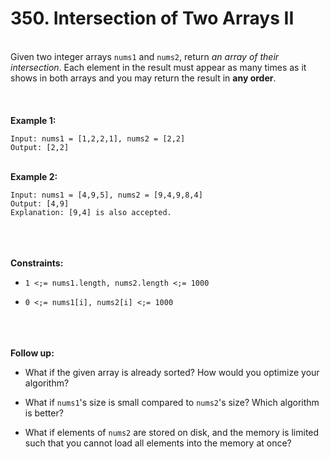 # 350. Intersection of Two Arrays II

<br />Given two integer arrays `nums1` and `nums2`, return <em>an array of their intersection</em>. Each element in the result must appear as many times as it shows in both arrays and you may return the result in **any order**.<br />
<br /> <br />
<br />**Example 1:**<br />
```
Input: nums1 = [1,2,2,1], nums2 = [2,2]
Output: [2,2]
```
<br />**Example 2:**<br />
```
Input: nums1 = [4,9,5], nums2 = [9,4,9,8,4]
Output: [4,9]
Explanation: [9,4] is also accepted.
```
<br /> <br />
<br />**Constraints:**<br />

* `1 <;= nums1.length, nums2.length <;= 1000`

* `0 <;= nums1[i], nums2[i] <;= 1000`


<br /> <br />
<br />**Follow up:**<br />

* What if the given array is already sorted? How would you optimize your algorithm?

* What if `nums1`'s size is small compared to `nums2`'s size? Which algorithm is better?

* What if elements of `nums2` are stored on disk, and the memory is limited such that you cannot load all elements into the memory at once?